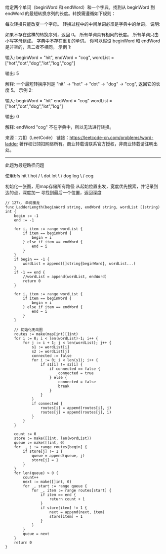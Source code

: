 给定两个单词（beginWord 和 endWord）和一个字典，找到从 beginWord 到 endWord 的最短转换序列的长度。转换需遵循如下规则：

每次转换只能改变一个字母。 转换过程中的中间单词必须是字典中的单词。 说明:

如果不存在这样的转换序列，返回 0。 所有单词具有相同的长度。 所有单词只由小写字母组成。 字典中不存在重复的单词。 你可以假设 beginWord 和 endWord 是非空的，且二者不相同。 示例 1:

输入: beginWord = "hit", endWord = "cog", wordList = ["hot","dot","dog","lot","log","cog"]

输出: 5

解释: 一个最短转换序列是 "hit" -> "hot" -> "dot" -> "dog" -> "cog", 返回它的长度 5。 示例 2:

输入: beginWord = "hit" endWord = "cog" wordList = ["hot","dot","dog","lot","log"]

输出: 0

解释: endWord "cog" 不在字典中，所以无法进行转换。

来源：力扣（LeetCode） 链接：<https://leetcode-cn.com/problems/word-ladder> 著作权归领扣网络所有。商业转载请联系官方授权，非商业转载请注明出处。

--------------------------------------------------------------------------------

此题为最短路径问题

使用bfs hit \ hot / \ dot lot \ \ dog log \ / cog

初始化一张图，用map存储所有路径 从起始位置出发，宽度优先搜索，并记录到达的点，深度加一 寻找到最后一个位置，返回深度

```cgo
// 127\. 单词接龙
func LadderLength(beginWord string, endWord string, wordList []string) int {
    begin := -1
    end := -1

    for i, item := range wordList {
        if item == beginWord {
            begin = i
        } else if item == endWord {
            end = i
        }
    }
    if begin == -1 {
        wordList = append([]string{beginWord}, wordList...)
    }
    if -1 == end {
        //wordList = append(wordList, endWord)
        return 0
    }

    for i, item := range wordList {
        if item == beginWord {
            begin = i
        } else if item == endWord {
            end = i
        }
    }

    // 初始化无向图
    routes := make(map[int][]int)
    for i := 0; i < len(wordList)-1; i++ {
        for j := i + 1; j < len(wordList); j++ {
            s1 := wordList[i]
            s2 := wordList[j]
            connected := false
            for i := 0; i < len(s1); i++ {
                if s1[i] != s2[i] {
                    if connected == false {
                        connected = true
                    } else {
                        connected = false
                        break
                    }
                }
            }
            if connected {
                routes[i] = append(routes[i], j)
                routes[j] = append(routes[j], i)
            }
        }
    }

    count := 0
    store := make([]int, len(wordList))
    queue := make([]int, 0)
    for _, j := range routes[begin] {
        if store[j] != 1 {
            queue = append(queue, j)
            store[j] = 1
        }
    }
    for len(queue) > 0 {
        count++
        next := make([]int, 0)
        for _, start := range queue {
            for _, item := range routes[start] {
                if item == end {
                    return count + 1
                }
                if store[item] != 1 {
                    next = append(next, item)
                    store[item] = 1
                }
            }
        }
        queue = next
    }
    return 0
}
```
